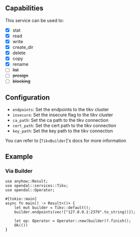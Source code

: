 ## Capabilities

This service can be used to:

- [x] stat
- [x] read
- [x] write
- [x] create_dir
- [x] delete
- [x] copy
- [x] rename
- [ ] ~~list~~
- [ ] ~~presign~~
- [ ] ~~blocking~~

## Configuration

- `endpoints`: Set the endpoints to the tikv cluster
- `insecure`: Set the insecure flag to the tikv cluster
- `ca_path`: Set the ca path to the tikv connection
- `cert_path`: Set the cert path to the tikv connection
- `key_path`: Set the key path to the tikv connection

You can refer to [`TikvBuilder`]'s docs for more information

## Example

### Via Builder

```rust,no_run
use anyhow::Result;
use opendal::services::Tikv;
use opendal::Operator;

#[tokio::main]
async fn main() -> Result<()> {
    let mut builder = Tikv::default();
    builder.endpoints(vec!["127.0.0.1:2379".to_string()]);

    let op: Operator = Operator::new(builder)?.finish();
    Ok(())
}
```
